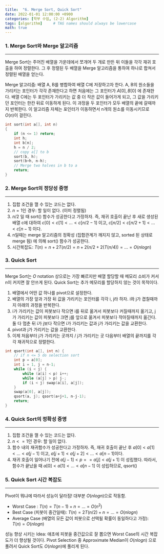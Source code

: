 ```yaml
---
title:  "6. Merge Sort, Quick Sort"
date: 2022-01-01 12:00:00 +0900
categories: [학부 수업, (2-2) Algorithm]
tags: [algorithm]     # TAG names should always be lowercase
math: true
---
```


### 1. Merge Sort와 Merge 알고리즘

---

Merge Sort는 주어진 배열을 가운데에서 쪼개어 두 개로 만든 뒤 이들을 각각 재귀 호출을 하여 정렬한다. 그 후 정렬된 두 배열을 Merge 알고리즘을 통하여 하나로 합쳐서 정렬된 배열을 얻는다.

Merge 알고리즘: 배열 A, B를 병합하여 배열 C에 저장하고자 한다. A, B의 원소들을 가리키는 포인터가 각각 존재한다고 하면 처음에는 그 포인터가 $A[0], B[0]$ 에 존재한다. 배열 C에는 두 포인터가 가리키는 값 중 더 작은 값이 들어가게 되고, 그 값을 가리키던 포인터는 한칸 뒤로 이동하게 된다. 이 과정을 두 포인터가 모두 배열의 끝에 갈때까지 반복한다. 이 알고리즘 자체는 포인터가 이동하면서 n개의 원소를 이동시키므로 $O(n)$이 걸린다.

```cpp
int sort(int a[], int n)
{
    if (n <= 1) return;
    int h;
    int b[n];
    h = n / 2;
    // copy a[] to b
    sort(b, h);
    sort(b+h, n-h);
    // Merge two halves in b to a
    return;
}
```

### 2. Merge Sort의 정당성 증명

---

1. 집합 조건을 깰 수 있는 코드는 없다.
2. $n = 1$인 경우: 할 일이 없다. (이미 정렬됨)
3. $n/2$ 일 때 sort() 함수가 성공한다고 가정하자. 즉, 재귀 호출이 끝난 후 새로 생성된 배열 c에 대하여 $c[0] < c[1] < ... < c[n/2 - 1]$ 이고, $c[n/2] < c[n/2 + 1] < ... < c[n-1]$ 이다. 
4. n일때는 merge 알고리즘의 정확성 (집합관계가 깨지지 않고, sorted 된 상태로 merge 됨) 에 의해 sort() 함수가 성공한다.
5. 시간복잡도: $T(n) = n + 2T(n/2) = n + 2(n/2 + 2(T(n/4)) = ... = O(nlogn)$

### 3. Quick Sort

---

Merge Sort는 $O$ notation 상으로는 가장 빠르지만 배열 할당할 때 메모리 소비가 커서 n이 커지면 잘 안쓰게 된다. Quick Sort는 추가 메모리를 할당하지 않는 것이 목적이다. 

1. 배열에서 어떤 값 하나를 pivot으로 설정한다.
2. 배열의 가장 앞과 가장 뒤 값을 가리키는 포인터를 각각 i, j라 하자. i와 j가 겹칠때까지 아래의 과정을 반복한다.
3. i가 가리키는 값이 피봇보다 작으면 i를 뒤로 옮겨서 피봇보다 커질때까지 옮기고, j가 가리키는 값이 피봇보다 크면 j를 앞으로 옮겨서 피봇보다 작아질때까지 옮긴다. 둘 다 멈춘 뒤 i가 j보다 작으면 i가 가리키는 값과 j가 가리키는 값을 교환한다.
4. pivot과 j가 가리키는 값을 교환한다.
5. 이제 처음부터 j가 가리키는 곳까지 / j가 가리키는 곳 다음부터 배열의 끝까지를 각각 재귀적으로 정렬한다.

```cpp
int qsort(int a[], int n) {
    // if n <= 5 do selection sort
    int p = a[0];
    int i = 1, j = n-1;
    while (i < j) {
        while (a[i] < p) i++;
        while (a[j] > p) j-;
        if (i < j) swap(a[i], a[j]);
    }
    swap(a[0], a[j]);
    qsort(a, j); qsort(a+j+1, n-j-1);
    return;
}
 ```

### 4. Quick Sort의 정확성 증명

---

1. 집합 조건을 깰 수 있는 코드는 없다.
2. $n <= 1$인 경우: 할 일이 없다.
3. 함수 내의 재귀함수가 성공한다고 가정하자. 즉, 재귀 호출이 끝난 후 $a[0] < a[1] < ... < a[j-1]$ 이고, $a[j+1] < a[j+2] < ... < a[n-1]$이다.
4. 재귀 호출이 일어나기 전에 $a[j-1] < p == a[j] < a[j+1]$ 이 성립했다. 따라서, 함수가 끝났을 때 $a[0] < a[1] < ... < a[n-1]$ 이 성립하므로, qsort()
 

### 5. Quick Sort 시간 복잡도

---

Pivot이 뭐냐에 따라서 성능이 달라짐! 대부분 $O(nlogn)$으로 작동함.

- Worst Case : $T(n) = T(n-1) + n = ... = O(n^2)$
- Best Case (피봇이 중간일때): $T(n) = 2T(n/2) + n = ... = O(nlog n)$ 
- Average Case (배열의 모든 값이 피봇으로 선택될 확률이 동일하다고 가정): $T(n) = O(nlog n)$ 

성능 향상 시키는 Idea: 애초에 피봇을 중간값으로 잘 뽑으면 Worst Case의 시간 복잡도가 더 향상될 것이다. Pivot Selection 중 Approximate Median이 $O(nlogn)$ 으로 풀려서 Quick Sort도 $O(nlogn)$에 풀리게 된다.